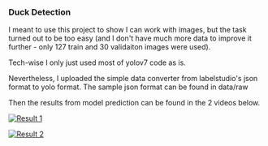 ### Duck Detection

I meant to use this project to show I can work with images, 
but the task turned out to be too easy 
(and I don't have much more data to improve it further - 
only 127 train and 30 validaiton images were used). 

Tech-wise I only just used most of yolov7 code as is. 

Nevertheless, I uploaded the simple data converter from labelstudio's json format to yolo format. The sample json format can be found in data/raw

Then the results from model prediction can be found in the 2 videos below.

[![Result 1](https://github.com/paulxiep/portfolio/duck_detection/resources/preview1.jpg)](https://youtu.be/HWkqUjSKzt0)

[![Result 2](https://github.com/paulxiep/portfolio/duck_detection/resources/preview2.jpg)](https://youtu.be/QwTQXMsdiM8)

